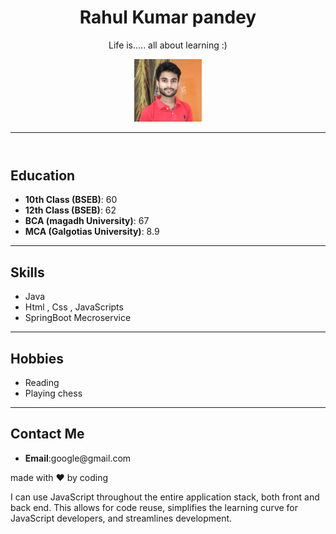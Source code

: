 <!DOCTYPE html>
<html lang="en">
<head>
    <meta charset="UTF-8">
    <meta name="viewport" content="width=device-width, initial-scale=1.0">
    
</head>
<body>
    <header>
    <h1>Rahul Kumar pandey</h1>
    <p>Life is..... all about learning :)</p>
    <img src="html/self.jpg/" alt="rahul" height="100px"/>
    <hr/></header>
    <section>
    <h2>Education</h2>
    <ul>
        <li><b>10th Class (BSEB)</b>: 60</li>
        <li><b>12th Class (BSEB)</b>: 62</li>
        <li><b>BCA (magadh University)</b>: 67</li>
        <li><b>MCA (Galgotias University)</b>: 8.9</li>
    </ul>
    <hr></section>
    <section>
    <h2>Skills</h2>
    <ul>
        <li>Java</li>
        <li>Html , Css , JavaScripts</li>
        <li>SpringBoot Mecroservice</li>
    </ul>
    <hr></section>
    <section>
    <h2>Hobbies</h2>
     <ul>
        <li>Reading</li>
        <li>Playing chess</li>
     </ul>
     <hr></section>
     <footer>
     <h2>Contact Me</h2>
     <ul>
        <li> <b>Email</b>:google@gmail.com</li></ul>
        <p>made with &hearts; by coding </p></footer>


<p>I can use JavaScript throughout the entire application stack, both front and back end. This allows for code reuse, simplifies the learning curve for JavaScript developers, and streamlines development.</p>
</body>
</html>
